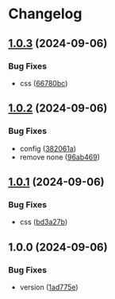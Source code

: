 # Changelog

## [1.0.3](https://github.com/ale-grosselle/play-release-please/compare/v1.0.2...v1.0.3) (2024-09-06)


### Bug Fixes

* css ([66780bc](https://github.com/ale-grosselle/play-release-please/commit/66780bc093b3b6f009f1621dcdd027e8c2712840))

## [1.0.2](https://github.com/ale-grosselle/play-release-please/compare/v1.0.1...v1.0.2) (2024-09-06)


### Bug Fixes

* config ([382061a](https://github.com/ale-grosselle/play-release-please/commit/382061a6e00df096c0305a7a3ff2d48a4c39823c))
* remove none ([96ab469](https://github.com/ale-grosselle/play-release-please/commit/96ab469a81f318e87a7dcc10cb04f8036cc09280))

## [1.0.1](https://github.com/ale-grosselle/play-release-please/compare/v1.0.0...v1.0.1) (2024-09-06)


### Bug Fixes

* css ([bd3a27b](https://github.com/ale-grosselle/play-release-please/commit/bd3a27b213afe055aacb930885fab22b07982e84))

## 1.0.0 (2024-09-06)


### Bug Fixes

* version ([1ad775e](https://github.com/ale-grosselle/play-release-please/commit/1ad775eeb3743b7edfd77d71a21872cada78c741))
